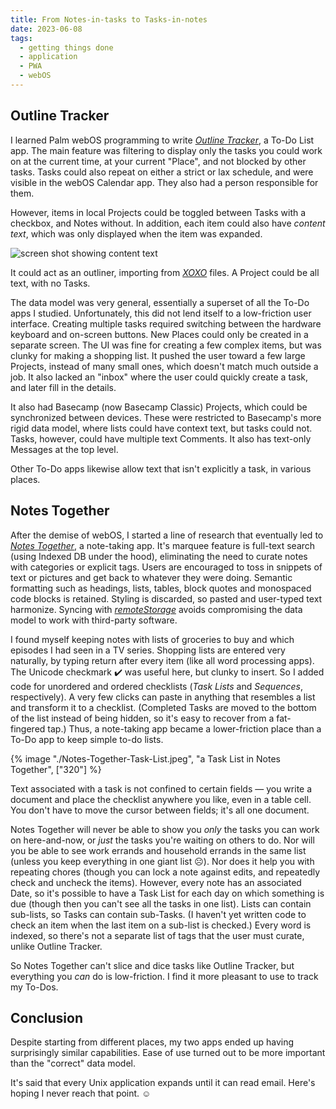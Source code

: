 ```yaml
---
title: From Notes-in-tasks to Tasks-in-notes
date: 2023-06-08
tags:
  - getting things done
  - application
  - PWA
  - webOS
---
```

## Outline Tracker

I learned Palm webOS programming to write [_Outline Tracker_], a To-Do List app.
The main feature was filtering to display only the tasks you could work on at the current time,
at your current "Place", and not blocked by other tasks.
Tasks could also repeat on either a strict or lax schedule, and were visible in the webOS Calendar app.
They also had a person responsible for them.

However, items in local Projects could be toggled between Tasks with a checkbox, and Notes without.
In addition, each item could also have _content text_, which was only displayed when the item was expanded.

[_Outline Tracker_]: /outlinetracker/index.html

<div class="center-horizontal">

![screen shot showing content text](/outlinetracker/visuals/content_text.png)

</div>

It could act as an outliner, importing from [_XOXO_] files.
A Project could be all text, with no Tasks.

The data model was very general, essentially a superset of all the To-Do apps I studied.
Unfortunately, this did not lend itself to a low-friction user interface.
Creating multiple tasks required switching between the hardware keyboard and on-screen buttons.
New Places could only be created in a separate screen.
The UI was fine for creating a few complex items, but was clunky for making a shopping list.
It pushed the user toward a few large Projects, instead of many small ones, which doesn't match much outside a job.
It also lacked an "inbox" where the user could quickly create a task, and later fill in the details.

[_XOXO_]: https://microformats.org/wiki/xoxo

It also had Basecamp (now Basecamp Classic) Projects, which could be synchronized between devices.
These were restricted to Basecamp's more rigid data model, where lists could have context text,
but tasks could not. Tasks, however, could have multiple text Comments.
It also has text-only Messages at the top level.

Other To-Do apps likewise allow text that isn't explicitly a task, in various places.

## Notes Together

After the demise of webOS, I started a line of research that eventually led to [_Notes Together_], a note-taking app.
It's marquee feature is full-text search (using Indexed DB under the hood),
eliminating the need to curate notes with categories or explicit tags.
Users are encouraged to toss in snippets of text or pictures and get back to whatever they were doing.
Semantic formatting such as headings, lists, tables, block quotes and monospaced code blocks
is retained. Styling is discarded, so pasted and user-typed text harmonize.
Syncing with [_remoteStorage_] avoids compromising the data model to work with third-party software.

[_Notes Together_]: /notes-together/
[_remoteStorage_]: https://remotestorage.io/

I found myself keeping notes with lists of groceries to buy and which episodes I had seen in a TV series.
Shopping lists are entered very naturally, by typing return after every item (like all word processing apps).
The Unicode checkmark ✔️ was useful here, but clunky to insert.
So I added code for unordered and ordered checklists (_Task Lists_ and _Sequences_, respectively).
A very few clicks can paste in anything that resembles a list and transform it to a checklist.
(Completed Tasks are moved to the bottom of the list instead of being hidden,
so it's easy to recover from a fat-fingered tap.)
Thus, a note-taking app became a lower-friction place than a To-Do app to keep simple to-do lists.

{% image "./Notes-Together-Task-List.jpeg", "a Task List in Notes Together", ["320"] %}

Text associated with a task is not confined to certain fields —
you write a document and place the checklist anywhere you like, even in a table cell.
You don't have to move the cursor between fields; it's all one document.

Notes Together will never be able to show you _only_ the tasks you can work on here-and-now,
or _just_ the tasks you're waiting on others to do.
Nor will you be able to see work errands and household errands in the same list
(unless you keep everything in one giant list ☹).
Nor does it help you with repeating chores
(though you can lock a note against edits, and repeatedly check and uncheck the items).
However, every note has an associated Date,
so it's possible to have a Task List for each day on which something is due
(though then you can't see all the tasks in one list).
Lists can contain sub-lists, so Tasks can contain sub-Tasks.
(I haven't yet written code to check an item when the last item on a sub-list is checked.)
Every word is indexed, so there's not a separate list of tags that the user must curate, unlike Outline Tracker.

So Notes Together can't slice and dice tasks like Outline Tracker, but everything you _can_ do is low-friction.
I find it more pleasant to use to track my To-Dos.

## Conclusion

Despite starting from different places, my two apps ended up having surprisingly similar capabilities.
Ease of use turned out to be more important than the "correct" data model.

It's said that every Unix application expands until it can read email.  Here's hoping I never reach that point. ☺︎
